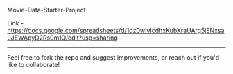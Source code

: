  Movie-Data-Starter-Project


Link - https://docs.google.com/spreadsheets/d/1dz0wIvIcdhxKubXraUArg5jENxsauJEWApyD2Rs0m1Q/edit?usp=sharing

---
Feel free to fork the repo and suggest improvements, or reach out if you'd like to collaborate!

